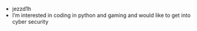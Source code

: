 - jezzd1h
- I’m interested in coding in python and gaming and would like to get into cyber security 


<!---
jezzd1h/jezzd1h is a ✨ special ✨ repository because its `README.md` (this file) appears on your GitHub profile.
You can click the Preview link to take a look at your changes.
--->
